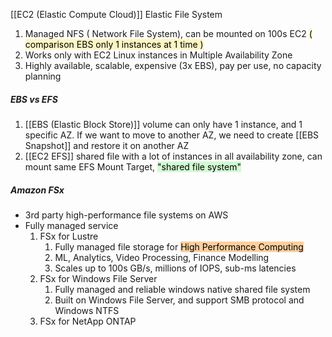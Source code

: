 [[EC2 (Elastic Compute Cloud)]] Elastic File System
1. Managed NFS ( Network File System), can be mounted on 100s EC2 <mark style="background: #FFF3A3A6;">( comparison EBS only 1 instances at 1 time )</mark>
2. Works only with EC2 Linux instances in Multiple Availability Zone
3. Highly available, scalable, expensive (3x EBS), pay per use, no capacity planning

##### EBS vs EFS
1. [[EBS (Elastic Block Store)]] volume can only have 1 instance, and 1 specific AZ. If we want to move to another AZ, we need to create [[EBS Snapshot]] and restore it on another AZ
2. [[EC2 EFS]] shared file with a lot of instances in all availability zone, can mount same EFS Mount Target, <mark style="background: #BBFABBA6;">"shared file system"</mark>

##### Amazon FSx
- 3rd party high-performance file systems on AWS
- Fully managed service
	1. FSx for Lustre
		1. Fully managed file storage for <mark style="background: #FFB86CA6;">High Performance Computing </mark>
		2. ML, Analytics, Video Processing, Finance Modelling
		3. Scales up to 100s GB/s, millions of IOPS, sub-ms latencies
	2. FSx for Windows File Server
		1. Fully managed and reliable windows native shared file system
		2. Built on Windows File Server, and support SMB protocol and Windows NTFS
	3. FSx for NetApp ONTAP